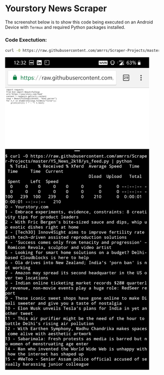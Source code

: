 # Yourstory News Scraper

The screenshot below is to show this code being executed on an Android Device with `Termux` and required Python packages installed. 

### Code Exectution:

```bash
curl -0 https://raw.githubusercontent.com/amrrs/Scraper-Projects/master/YS_News_2k18/ys_feed.py | python3
```

![screenshot](android_termux_scraper.jpg)
